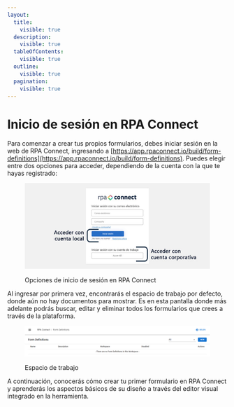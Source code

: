 ```yaml
---
layout:
  title:
    visible: true
  description:
    visible: true
  tableOfContents:
    visible: true
  outline:
    visible: true
  pagination:
    visible: true
---
```


# Inicio de sesión en RPA Connect

Para comenzar a crear tus propios formularios, debes iniciar sesión en la web de RPA Connect, ingresando a [https://app.rpaconnect.io/build/form-definitions](https://app.rpaconnect.io/build/form-definitions). Puedes elegir entre dos opciones para acceder, dependiendo de la cuenta con la que te hayas registrado:

<figure><img src="../../.gitbook/assets/RPA_Connect_1.jpg" alt=""><figcaption><p>Opciones de inicio de sesión en RPA Connect</p></figcaption></figure>

Al ingresar por primera vez, encontrarás el espacio de trabajo por defecto, donde aún no hay documentos para mostrar. Es en esta pantalla donde más adelante podrás buscar, editar y eliminar todos los formularios que crees a través de la plataforma.

<figure><img src="../../.gitbook/assets/RPA_2.png" alt=""><figcaption><p>Espacio de trabajo</p></figcaption></figure>

A continuación, conocerás cómo crear tu primer formulario en RPA Connect y aprenderás los aspectos básicos de su diseño a través del editor visual integrado en la herramienta.
